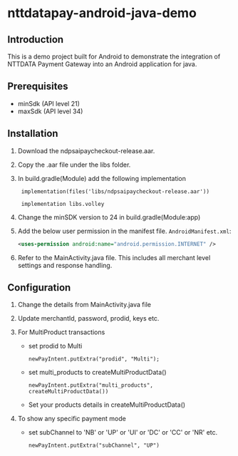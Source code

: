 # nttdatapay-android-java-demo

## Introduction 
This is a demo project built for Android to demonstrate the integration of NTTDATA Payment Gateway into an Android application for java.


## Prerequisites
- minSdk (API level 21)
- maxSdk (API level 34)
 
## Installation 
1. Download the ndpsaipaycheckout-release.aar.
2. Copy the .aar file under the libs folder.
3. In build.gradle(Module) add the following implementation

    ```
     implementation(files('libs/ndpsaipaycheckout-release.aar'))

     implementation libs.volley
    ```

4. Change the minSDK version to 24 in build.gradle(Module:app)
5. Add the below user permission in the manifest file.
     `AndroidManifest.xml`:
     ```xml
     <uses-permission android:name="android.permission.INTERNET" />

6. Refer to the MainActivity.java file. This includes all merchant level settings and response handling.

## Configuration
1. Change the details from MainActivity.java file
2. Update merchantId, password, prodid, keys etc.
3. For MultiProduct transactions 
    - set prodid to Multi
        ```
        newPayIntent.putExtra("prodid", "Multi");
        ```

    - set multi_products to createMultiProductData()
        ```
        newPayIntent.putExtra("multi_products", createMultiProductData())
        ```
    - Set your products details in createMultiProductData()

4.  To show any specific payment mode 
    - set subChannel to 'NB' or 'UP' or 'UI' or 'DC' or 'CC' or 'NR' etc.
        ```
        newPayIntent.putExtra("subChannel", "UP")
        ```

